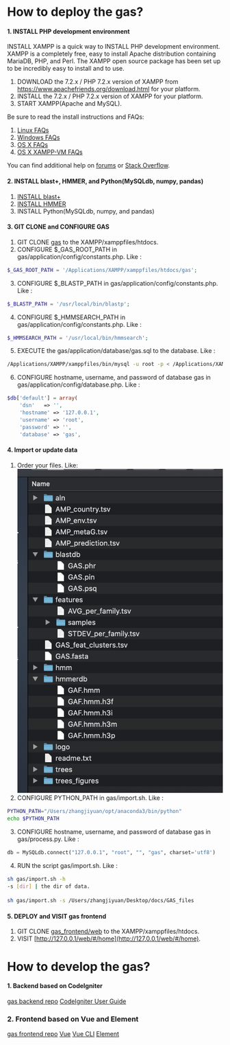 # How to deploy the gas?
#### 1. INSTALL PHP development environment
INSTALL XAMPP is a quick way to  INSTALL PHP development environment. XAMPP is a completely free, easy to install Apache distribution containing MariaDB, PHP, and Perl. The XAMPP open source package has been set up to be incredibly easy to install and to use.

1. DOWNLOAD the 7.2.x / PHP 7.2.x version of XAMPP from https://www.apachefriends.org/download.html for your platform.
2. INSTALL the 7.2.x / PHP 7.2.x version of XAMPP for your platform.
3. START XAMPP(Apache and MySQL).

Be sure to read the install instructions and FAQs:
1. [Linux FAQs](https://www.apachefriends.org/faq_linux.html)
2. [Windows FAQs](https://www.apachefriends.org/faq_windows.html)
3. [OS X FAQs](https://www.apachefriends.org/faq_osx.html)
4. [OS X XAMPP-VM FAQs](https://www.apachefriends.org/faq_stackman.html)

You can find additional help on [forums](https://community.apachefriends.org/) or [Stack Overflow](http://stackoverflow.com/search?q=xampp).

#### 2. INSTALL blast+, HMMER, and Python(MySQLdb, numpy, pandas)
1. [INSTALL blast+](https://www.ncbi.nlm.nih.gov/books/NBK52640/)
2. [INSTALL HMMER](http://www.hmmer.org/documentation.html)
3. INSTALL Python(MySQLdb, numpy, and pandas)

#### 3. GIT CLONE and CONFIGURE GAS
1. GIT CLONE [gas](https://github.com/BlueFishManCN/gas) to the XAMPP/xamppfiles/htdocs.
2. CONFIGURE $_GAS_ROOT_PATH in gas/application/config/constants.php. Like :
```php
$_GAS_ROOT_PATH = '/Applications/XAMPP/xamppfiles/htdocs/gas';
```
3. CONFIGURE $_BLASTP_PATH in gas/application/config/constants.php. Like :
```php
$_BLASTP_PATH = '/usr/local/bin/blastp';
```
4. CONFIGURE $_HMMSEARCH_PATH in gas/application/config/constants.php. Like :
```php
$_HMMSEARCH_PATH = '/usr/local/bin/hmmsearch';
```
5. EXECUTE the gas/application/database/gas.sql to the database.
Like :
```bash
/Applications/XAMPP/xamppfiles/bin/mysql -u root -p < /Applications/XAMPP/htdocs/gas/application/database/gas.sql
```
6. CONFIGURE hostname, username, and password of database gas in gas/application/config/database.php. Like :
```php
$db['default'] = array(
	'dsn'	=> '',
	'hostname' => '127.0.0.1',
	'username' => 'root',
	'password' => '',
	'database' => 'gas',
```
#### 4. Import or update data
1. Order your files. Like:
![](https://raw.githubusercontent.com/BlueFishManCN/gas/master/tree.jpg)
2. CONFIGURE PYTHON_PATH in gas/import.sh. Like :
```sh
PYTHON_PATH="/Users/zhangjiyuan/opt/anaconda3/bin/python"
echo $PYTHON_PATH
```
3. CONFIGURE hostname, username, and password of database gas in gas/process.py. Like :
```python
db = MySQLdb.connect("127.0.0.1", "root", "", "gas", charset='utf8')
```
4. RUN the script gas/import.sh. Like :
```sh
sh gas/import.sh -h
-s [dir] | the dir of data.

sh gas/import.sh -s /Users/zhangjiyuan/Desktop/docs/GAS_files
```
#### 5. DEPLOY and VISIT gas frontend
1. GIT CLONE [gas_frontend/web](https://github.com/BlueFishManCN/gas-frontend/tree/master/web) to the XAMPP/xamppfiles/htdocs.
2. VISIT [http://127.0.0.1/web/#/home](http://127.0.0.1/web/#/home).

# How to develop the gas?
#### 1. Backend based on CodeIgniter
[gas backend repo](https://github.com/BlueFishManCN/gas)
[CodeIgniter User Guide](https://www.codeigniter.com/userguide3/index.html)
### 2. Frontend based on Vue and Element
[gas frontend repo](https://github.com/BlueFishManCN/gas-frontend)
[Vue](https://vuejs.org/index.html)
[Vue CLI](https://cli.vuejs.org/)
[Element](https://element.eleme.cn/#/en-US)
